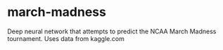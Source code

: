 # march-madness
Deep neural network that attempts to predict the NCAA March Madness tournament. Uses data from kaggle.com
